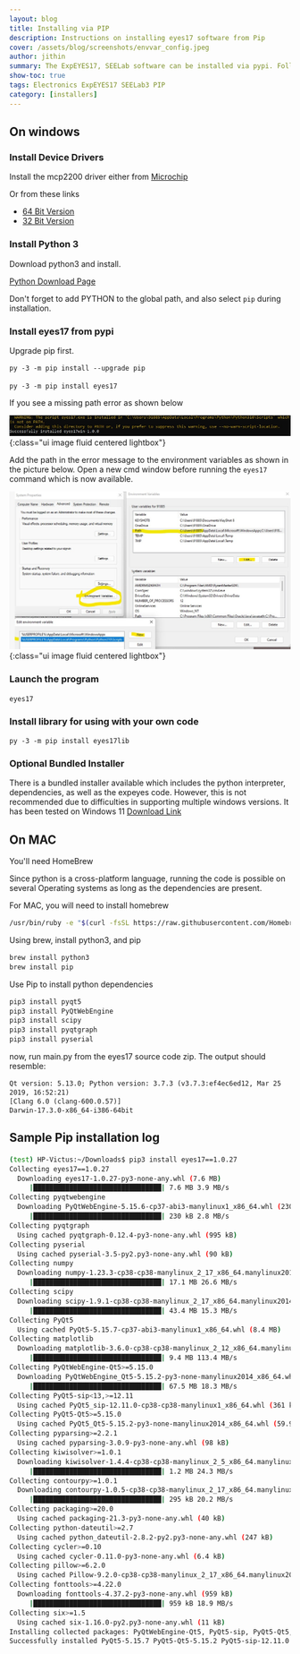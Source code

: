 ```yaml
---
layout: blog
title: Installing via PIP
description: Instructions on installing eyes17 software from Pip
cover: /assets/blog/screenshots/envvar_config.jpeg
author: jithin
summary: The ExpEYES17, SEELab software can be installed via pypi. Follow these instructions for Windows which can be tricky.
show-toc: true
tags: Electronics ExpEYES17 SEELab3 PIP
category: [installers]
---
```



## On windows

### Install Device Drivers

Install the mcp2200 driver either from [Microchip](https://ww1.microchip.com/downloads/en/DeviceDoc/MCP2221_Windows_Driver_2021-02-22.zip)

Or from these links
+ [64 Bit Version](/assets/installers/mcp64.exe)
+ [32 Bit Version](/assets/installers/mcp32.exe)


### Install Python 3
Download python3 and install.

[Python Download Page](https://www.python.org/downloads/release/python-370/)

Don't forget to add PYTHON to the global path, and also select `pip` during installation. 

### Install eyes17 from pypi

Upgrade pip first.

```shell
py -3 -m pip install --upgrade pip

py -3 -m pip install eyes17
```

If you see a missing path error as shown below

![](/assets/blog/screenshots/envvar.jpeg){:class="ui image fluid centered lightbox"}

Add the path in the error message to the environment variables as shown in the picture below.
Open a new cmd window before running the `eyes17` command which is now available.

![](/assets/blog/screenshots/envvar_config.jpeg){:class="ui image fluid centered lightbox"}


### Launch the program
```
eyes17
```

### Install library for using with your own code

```
py -3 -m pip install eyes17lib
```


### Optional Bundled Installer

There is a bundled installer available which includes the python interpreter, dependencies, as well as the expeyes code.
However, this is not recommended due to difficulties in supporting multiple windows versions. It has been tested on Windows 11
[Download Link](https://drive.google.com/file/d/1KJI4NL4Bt_N5PCWNobnsCTaU3i-AM3-9/view)



## On MAC

You'll need HomeBrew

Since python is a cross-platform language, running the code is possible on several Operating systems as long as the dependencies are present.

For MAC, you will need to install homebrew
```bash
/usr/bin/ruby -e "$(curl -fsSL https://raw.githubusercontent.com/Homebrew/install/master/install)"
```

Using brew, install python3, and pip

```bash
brew install python3
brew install pip
```

Use Pip to install python dependencies

```python
pip3 install pyqt5
pip3 install PyQtWebEngine
pip3 install scipy
pip3 install pyqtgraph
pip3 install pyserial    
```
now, run main.py from the eyes17 source code zip. The output should resemble:
```
Qt version: 5.13.0; Python version: 3.7.3 (v3.7.3:ef4ec6ed12, Mar 25 2019, 16:52:21) 
[Clang 6.0 (clang-600.0.57)]
Darwin-17.3.0-x86_64-i386-64bit
```


## Sample Pip installation log

```bash
(test) HP-Victus:~/Downloads$ pip3 install eyes17==1.0.27
Collecting eyes17==1.0.27
  Downloading eyes17-1.0.27-py3-none-any.whl (7.6 MB)
     |████████████████████████████████| 7.6 MB 3.9 MB/s 
Collecting pyqtwebengine
  Downloading PyQtWebEngine-5.15.6-cp37-abi3-manylinux1_x86_64.whl (230 kB)
     |████████████████████████████████| 230 kB 2.8 MB/s 
Collecting pyqtgraph
  Using cached pyqtgraph-0.12.4-py3-none-any.whl (995 kB)
Collecting pyserial
  Using cached pyserial-3.5-py2.py3-none-any.whl (90 kB)
Collecting numpy
  Downloading numpy-1.23.3-cp38-cp38-manylinux_2_17_x86_64.manylinux2014_x86_64.whl (17.1 MB)
     |████████████████████████████████| 17.1 MB 26.6 MB/s 
Collecting scipy
  Downloading scipy-1.9.1-cp38-cp38-manylinux_2_17_x86_64.manylinux2014_x86_64.whl (43.4 MB)
     |████████████████████████████████| 43.4 MB 15.3 MB/s 
Collecting PyQt5
  Using cached PyQt5-5.15.7-cp37-abi3-manylinux1_x86_64.whl (8.4 MB)
Collecting matplotlib
  Downloading matplotlib-3.6.0-cp38-cp38-manylinux_2_12_x86_64.manylinux2010_x86_64.whl (9.4 MB)
     |████████████████████████████████| 9.4 MB 113.4 MB/s 
Collecting PyQtWebEngine-Qt5>=5.15.0
  Downloading PyQtWebEngine_Qt5-5.15.2-py3-none-manylinux2014_x86_64.whl (67.5 MB)
     |████████████████████████████████| 67.5 MB 18.3 MB/s 
Collecting PyQt5-sip<13,>=12.11
  Using cached PyQt5_sip-12.11.0-cp38-cp38-manylinux1_x86_64.whl (361 kB)
Collecting PyQt5-Qt5>=5.15.0
  Using cached PyQt5_Qt5-5.15.2-py3-none-manylinux2014_x86_64.whl (59.9 MB)
Collecting pyparsing>=2.2.1
  Using cached pyparsing-3.0.9-py3-none-any.whl (98 kB)
Collecting kiwisolver>=1.0.1
  Downloading kiwisolver-1.4.4-cp38-cp38-manylinux_2_5_x86_64.manylinux1_x86_64.whl (1.2 MB)
     |████████████████████████████████| 1.2 MB 24.3 MB/s 
Collecting contourpy>=1.0.1
  Downloading contourpy-1.0.5-cp38-cp38-manylinux_2_17_x86_64.manylinux2014_x86_64.whl (295 kB)
     |████████████████████████████████| 295 kB 20.2 MB/s 
Collecting packaging>=20.0
  Using cached packaging-21.3-py3-none-any.whl (40 kB)
Collecting python-dateutil>=2.7
  Using cached python_dateutil-2.8.2-py2.py3-none-any.whl (247 kB)
Collecting cycler>=0.10
  Using cached cycler-0.11.0-py3-none-any.whl (6.4 kB)
Collecting pillow>=6.2.0
  Using cached Pillow-9.2.0-cp38-cp38-manylinux_2_17_x86_64.manylinux2014_x86_64.whl (3.1 MB)
Collecting fonttools>=4.22.0
  Downloading fonttools-4.37.2-py3-none-any.whl (959 kB)
     |████████████████████████████████| 959 kB 18.9 MB/s 
Collecting six>=1.5
  Using cached six-1.16.0-py2.py3-none-any.whl (11 kB)
Installing collected packages: PyQtWebEngine-Qt5, PyQt5-sip, PyQt5-Qt5, PyQt5, pyqtwebengine, numpy, pyqtgraph, pyserial, scipy, pyparsing, kiwisolver, contourpy, packaging, six, python-dateutil, cycler, pillow, fonttools, matplotlib, eyes17
Successfully installed PyQt5-5.15.7 PyQt5-Qt5-5.15.2 PyQt5-sip-12.11.0 PyQtWebEngine-Qt5-5.15.2 contourpy-1.0.5 cycler-0.11.0 eyes17-1.0.27 fonttools-4.37.2 kiwisolver-1.4.4 matplotlib-3.6.0 numpy-1.23.3 packaging-21.3 pillow-9.2.0 pyparsing-3.0.9 pyqtgraph-0.12.4 pyqtwebengine-5.15.6 pyserial-3.5 python-dateutil-2.8.2 scipy-1.9.1 six-1.16.0

```






